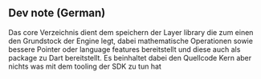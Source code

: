 ## Dev note (German)
Das core Verzeichnis dient dem speichern der Layer library die
zum einen den Grundstock der Engine legt, dabei mathematische Operationen
sowie bessere Pointer oder language features bereitstellt und diese 
auch als package zu Dart bereitstellt. Es beinhaltet dabei den Quellcode Kern aber nichts was mit dem tooling der SDK zu tun hat